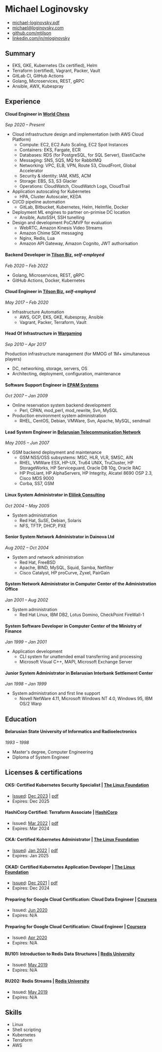 # Michael Loginovsky

* [michael-loginovsky.pdf](https://loginovsky.com/michael-loginovsky.pdf)
* [michael@loginovsky.com](mailto:michael@loginovsky.com)
* [github.com/mtilson](https://github.com/mtilson)
* [linkedin.com/in/mloginovsky](https://linkedin.com/in/mloginovsky)

## Summary

* EKS, GKE, Kubernetes (3x certified), Helm
* Terraform (certified), Vagrant, Packer, Vault
* GitLab CI, GitHub Actions
* Golang, Microservices, REST, gRPC
* Ansible, AWX, Kubespray

## Experience

#### Cloud Engineer in  [World Chess](https://worldchess.com)

_Sep 2020 – Present_

* Cloud infrastructure design and implementation (with AWS Cloud Platform)
  * Compute: EC2, EC2 Auto Scaling, EC2 Spot Instances
  * Containers: EKS, Fargate, ECR
  * Databases: RDS (for PostgreSQL, for SQL Server), ElastiCache
  * Messaging: SNS, SQS, MQ for RabbitMQ
  * Networking: VPC, ELB, VPN, Route 53, CloudFront, Global Accelerator
  * Security & identity: IAM, KMS, ACM
  * Storage: EBS, S3, S3 Glacier
  * Operations: CloudWatch, CloudWatch Logs, CloudTrail
* Application autoscaling for Kubernetes
  * HPA, Cluster Autoscaler, KEDA
* CI/CD pipeline automation
  * GitLab, Bitbucket, Kubernetes, Helm, Helmfile, Docker
* Deployment ML engines to partner on-primise DC location
  * Ansible, AutoSSH, SSH tunelling
* Design and development PoC/MVP for evaluation
  * WebRTC, Amazon Kinesis Video Streams
  * Amazon Chime SDK messaging
  * Nginx, Redis, Lua
  * Amazon API Gateway, Amazon Cognito, JWT authorisation

#### Backend Developer in  [Tilson Biz](https://tilson.biz), _self-employed_

_Feb 2020 – Feb 2022_

* Golang, Microservices, REST, gRPC
* GitHub Actions, Docker, Kubernetes

#### Cloud Engineer in  [Tilson Biz](https://tilson.biz), _self-employed_

_May 2017 – Feb 2020_

* Infrastructure Automation
  * AWS, GCP, EKS, GKE, Kubespray, Ansible
  * Vagrant, Packer, Terraform, Vault

#### Head Of Infrastructure in  [Wargaming](https://wargaming.com)

_Sep 2010 – Apr 2017_

Production infrastructure management (for MMOG of 1M+ simultaneous players)
- DC, networking, storage, servers, OS
- Architecting, deployment, configuration, maintenance

#### Software Support Engineer in  [EPAM Systems](https://www.epam.com)

_Oct 2007 – Jan 2009_

* Online reservation system backend development
  * Perl, CPAN, mod_perl, mod_rewrite, Svn, MySQL
* Production environment system administration
  * RHEL, CentOS, Debian, VMWare, Svn, Apache, MySQL, sendmail

#### Lead System Engineer in  [Belarusian Telecommunication Network](https://life.com.by)

_May 2005 – Jun 2007_

* GSM backend deployment and maintenance
  * GSM NSS/OSS subsystems: MSC, HLR, VLR, SMSC, AIN
  * RHEL, VMWare ESX, HP-UX, Tru64 UNIX, TruCluster, HP StorageWorks, HP Serviceguard, Oracle DB 10g, Oracle RAC
  * HP ProLiant, HP AlphaServers, HP Integrity, Alcatel 8690 OSP 2.3, Cisco MDS 9000
  * Corba, SS7, GSM

#### Linux System Administrator in  [Elilink Consulting](https://www.elilink.com)

_Oct 2004 – May 2005_

* System administration
  * Red Hat, SuSE, Debian, Solaris
  * NFS, TFTP, DHCP, PXE

#### Senior System Network Administrator in Dainova Ltd

_Aug 2002 – Oct 2004_

* System and network administration
  * Red Hat, FreeBSD
  * Apache, BIND, MySQL, Squid, Samba, Netfilter
  * Cisco Catalyst, HP proCurve, Zyxel, PairGain

#### System Network Administrator in Computer Center of the Administration Office

_Jan 2001 – Aug 2002_

* System administration
  * Red Hat Linux, IBM DB2, Lotus Domino, CheckPoint FireWall-1

#### System Software Developer in Computer Center of the Ministry of Finance

_Jan 1999 – Jan 2001_

* Application development
  * CLI system for unattended email transferring and processing
  * Microsoft Visual C++, MAPI, Microsoft Exchange Server

#### Junior System Administrator in Belarusian Interbank Settlement Center

_Jan 1998 – Jan 1999_

* System administration and first line support
  * Novell NetWare 4.11, Microsoft Windows NT 4.0, Windows 95, IBM OS/2 Warp

## Education

#### Belarusian State University of Informatics and Radioelectronics

_1993 – 1998_

* Master's degree, Computer Engineering
* Diploma of System Engineer

## Licenses & certifications

#### CKS: Certified Kubernetes Security Specialist |  [The Linux Foundation](https://training.linuxfoundation.org/certification/certified-kubernetes-security-specialist/)

* [Issued](https://www.credly.com/badges/fd2cabdf-7961-4f1a-b0f2-ba5701cc3fdc/public_url): [Dec 2023](https://ti-user-certificates.s3.amazonaws.com/e0df7fbf-a057-42af-8a1f-590912be5460/74e4c2de-5b8b-5e82-a9a2-07b81ecb6108-michael-loginovsky-afdc8130-9dd6-4a4f-939d-2869de1ff09b-certificate.pdf) | [pdf](https://loginovsky.com/michael-loginovsky-cks.pdf)
* Expires: Dec 2025

#### HashiCorp Certified: Terraform Associate |  [HashiCorp](https://www.hashicorp.com/certification/terraform-associate)

* Issued:  [Mar 2022](https://www.credly.com/badges/4e1288d6-0675-44ae-a533-55869d5911a3/public_url) | [pdf](https://loginovsky.com/michael-loginovsky-tf-associate.pdf)
* Expires: Mar 2024

#### CKA: Certified Kubernetes Administrator |  [The Linux Foundation](https://training.linuxfoundation.org/certification/certified-kubernetes-administrator-cka/)

* [Issued](https://www.credly.com/badges/1c99169b-69b2-4379-ae30-51e8d50e5805/public_url):  [Jan 2022](https://ti-user-certificates.s3.amazonaws.com/e0df7fbf-a057-42af-8a1f-590912be5460/74e4c2de-5b8b-5e82-a9a2-07b81ecb6108-michael-loginovsky-5b222273-00b3-4610-9cd4-e0ea4099325a-certificate.pdf) | [pdf](https://loginovsky.com/michael-loginovsky-cka.pdf)
* Expires: Jan 2025

#### CKAD: Certified Kubernetes Application Developer |  [The Linux Foundation](https://training.linuxfoundation.org/certification/certified-kubernetes-application-developer-ckad/)

* [Issued](https://www.credly.com/badges/aa96608c-241b-4888-8fd0-9430baf80def/public_url):  [Dec 2021](https://ti-user-certificates.s3.amazonaws.com/e0df7fbf-a057-42af-8a1f-590912be5460/74e4c2de-5b8b-5e82-a9a2-07b81ecb6108-michael-loginovsky-c7aa2ab5-5dfa-4649-8271-cfe34ba7bb06-certificate.pdf) | [pdf](https://loginovsky.com/michael-loginovsky-ckad.pdf)
* Expires: Dec 2024

#### Preparing for Google Cloud Certification: Cloud Data Engineer |  [Coursera](https://www.coursera.org/professional-certificates/gcp-data-engineering)

* Issued:  [Jun 2020](https://www.coursera.org/account/accomplishments/specialization/certificate/VC9DQWVDJ4JB)
* Expires: N/A

#### Preparing for Google Cloud Certification: Cloud Engineer |  [Coursera](https://www.coursera.org/professional-certificates/cloud-engineering-gcp)

* Issued:  [Apr 2020](https://www.coursera.org/account/accomplishments/specialization/certificate/L8Y3ZBVNNPR3)
* Expires: N/A

#### RU101: Introduction to Redis Data Structures |  [Redis University](https://university.redis.com/courses/ru101/)

* Issued:  [May 2019](https://university.redis.com/certificates/82e876f612dc4522a3e91ad2f4bdbc2d)
* Expires: N/A

#### RU202: Redis Streams |  [Redis University](https://university.redis.com/courses/ru202/)

* Issued:  [May 2019](https://university.redis.com/certificates/12a4cf4c0edd428ca0ec7dbd2900cd3f)
* Expires: N/A

## Skills

* Linux
* Shell scripting
* Kubernetes
* Terraform
* AWS
